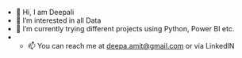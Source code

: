 - 👋 Hi, I am Deepali
- 👀 I’m interested in all Data
- 🌱 I’m currently trying different projects using Python, Power BI etc.
- - 📫 You can reach me at deepa.amit@gmail.com or via LinkedIN

<!---
deepamit/deepamit is a ✨ special ✨ repository because its `README.md` (this file) appears on your GitHub profile.
You can click the Preview link to take a look at your changes.
--->
